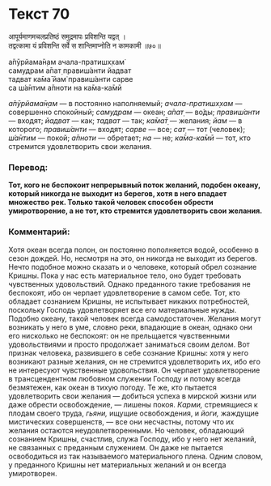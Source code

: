 # Текст 70

आपूर्यमाणमचलप्रतिष्ठं समुद्रमापः प्रविशन्ति यद्वत् ।  
तद्वत्कामा यं प्रविशन्ति सर्वे स शान्तिमाप्नोति न कामकामी ॥७०॥

а̄пӯрйама̄н̣ам ачала-пратишх̣хам̇  
самудрам а̄пат̣ правиш́анти йадват  
тадват ка̄ма̄ йам̇ правиш́анти сарве  
са ш́а̄нтим а̄пноти на ка̄ма-ка̄мӣ

_а̄пӯрйама̄н̣ам_ — в постоянно наполняемый; _ачала-пратишх̣хам_ — совершенно спокойный; _самудрам_ — океан; _а̄пат̣_ — во́ды; _правиш́анти_ — входят; _йадват_ — как; _тадват_ — так; _ка̄ма̄т̣_ — желания; _йам_ — в которого; _правиш́анти_ — входят; _сарве_ — все; _сат̣_ — тот (человек); _ш́а̄нтим_ — покой; _а̄пноти_ — обретает; _на_ — не; _ка̄ма-ка̄мӣ_ — тот, кто стремится удовлетворить свои желания.

### Перевод:

**Тот, кого не беспокоит непрерывный поток желаний, подобен океану, который никогда не выходит из берегов, хотя в него впадает множество рек. Только такой человек способен обрести умиротворение, а не тот, кто стремится удовлетворить свои желания.**

### Комментарий:

Хотя океан всегда полон, он постоянно пополняется водой, особенно в сезон дождей. Но, несмотря на это, он никогда не выходит из берегов. Нечто подобное можно сказать и о человеке, который обрел сознание Кришны. Пока у нас есть материальное тело, оно будет требовать чувственных удовольствий. Однако преданного такие требования не беспокоят, ибо он черпает удовлетворение в самом себе. Тот, кто обладает сознанием Кришны, не испытывает никаких потребностей, поскольку Господь удовлетворяет все его материальные нужды. Подобно океану, такой человек всегда самодостаточен. Желания могут возникать у него в уме, словно реки, впадающие в океан, однако они его нисколько не беспокоят: он не прельщается чувственными удовольствиями и просто продолжает заниматься своим делом. Вот признак человека, развившего в себе сознание Кришны: хотя у него возникают разные желания, он не стремится удовлетворить их, ибо его не интересуют чувственные удовольствия. Он черпает удовлетворение в трансцендентном любовном служении Господу и потому всегда безмятежен, как океан в тихую погоду. Те же, кто пытается удовлетворить свои желания — добиться успеха в мирской жизни или даже обрести освобождение, — лишены покоя. _Карми,_ стремящиеся к плодам своего труда, _гьяни,_ ищущие освобождения, и _йоги,_ жаждущие мистических совершенств, — все они несчастны, потому что их желания остаются неудовлетворенными. Но человек, обладающий сознанием Кришны, счастлив, служа Господу, ибо у него нет желаний, не связанных с преданным служением. Он даже не пытается освободиться из так называемого материального плена. Одним словом, у преданного Кришны нет материальных желаний и он всегда умиротворен.